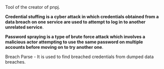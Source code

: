 Tool of the creator of pnpj.

**Credential stuffing is a cyber attack in which credentials obtained from a data breach on one service are used to attempt to log in to another unrelated service**.

**Password spraying is a type of brute force attack which involves a malicious actor attempting to use the same password on multiple accounts before moving on to try another one**.

Breach Parse - It is used to find breached credentials from dumped data breaches.
